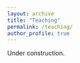 ```yaml
---
layout: archive
title: "Teaching"
permalink: /teaching/
author_profile: true
---
```

Under construction. 
